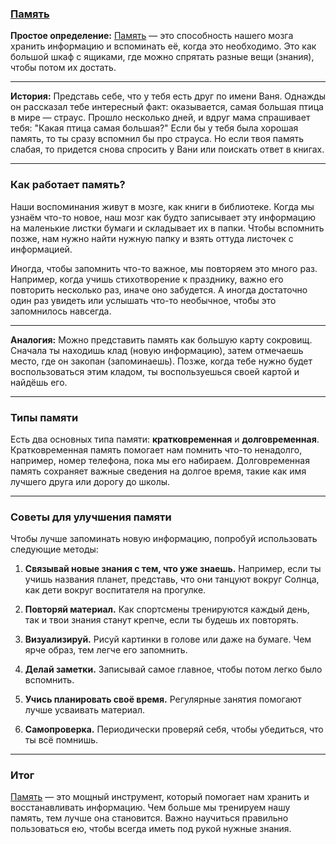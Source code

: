 ### [Память](Память.md)

**Простое определение:** [Память](Память.md) — это способность нашего мозга хранить информацию и вспоминать её, когда это необходимо. Это как большой шкаф с ящиками, где можно спрятать разные вещи (знания), чтобы потом их достать.

---

**История:** Представь себе, что у тебя есть друг по имени Ваня. Однажды он рассказал тебе интересный факт: оказывается, самая большая птица в мире — страус. Прошло несколько дней, и вдруг мама спрашивает тебя: "Какая птица самая большая?" Если бы у тебя была хорошая память, то ты сразу вспомнил бы про страуса. Но если твоя память слабая, то придется снова спросить у Вани или поискать ответ в книгах.

---

### Как работает память?

Наши воспоминания живут в мозге, как книги в библиотеке. Когда мы узнаём что-то новое, наш мозг как будто записывает эту информацию на маленькие листки бумаги и складывает их в папки. Чтобы вспомнить позже, нам нужно найти нужную папку и взять оттуда листочек с информацией.

Иногда, чтобы запомнить что-то важное, мы повторяем это много раз. Например, когда учишь стихотворение к празднику, важно его повторить несколько раз, иначе оно забудется. А иногда достаточно один раз увидеть или услышать что-то необычное, чтобы это запомнилось навсегда.

---

**Аналогия:** Можно представить память как большую карту сокровищ. Сначала ты находишь клад (новую информацию), затем отмечаешь место, где он закопан (запоминаешь). Позже, когда тебе нужно будет воспользоваться этим кладом, ты воспользуешься своей картой и найдёшь его.

---

### Типы памяти

Есть два основных типа памяти: **кратковременная** и **долговременная**. Кратковременная память помогает нам помнить что-то ненадолго, например, номер телефона, пока мы его набираем. Долговременная память сохраняет важные сведения на долгое время, такие как имя лучшего друга или дорогу до школы.

---

### Советы для улучшения памяти

Чтобы лучше запоминать новую информацию, попробуй использовать следующие методы:

1. **Связывай новые знания с тем, что уже знаешь.** Например, если ты учишь названия планет, представь, что они танцуют вокруг Солнца, как дети вокруг воспитателя на прогулке.
   
2. **Повторяй материал.** Как спортсмены тренируются каждый день, так и твои знания станут крепче, если ты будешь их повторять.

3. **Визуализируй.** Рисуй картинки в голове или даже на бумаге. Чем ярче образ, тем легче его запомнить.

4. **Делай заметки.** Записывай самое главное, чтобы потом легко было вспомнить.

5. **Учись планировать своё время.** Регулярные занятия помогают лучше усваивать материал.

6. **Самопроверка.** Периодически проверяй себя, чтобы убедиться, что ты всё помнишь.

---

### Итог

[Память](Память.md) — это мощный инструмент, который помогает нам хранить и восстанавливать информацию. Чем больше мы тренируем нашу память, тем лучше она становится. Важно научиться правильно пользоваться ею, чтобы всегда иметь под рукой нужные знания.